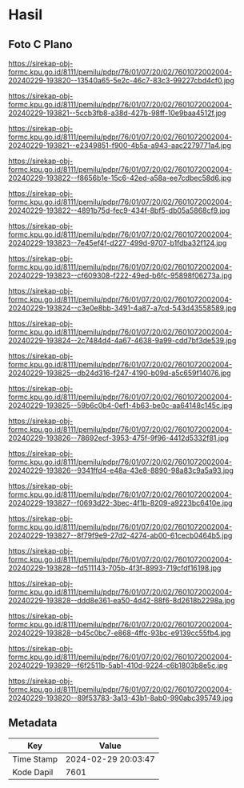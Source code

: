 # Hasil

## Foto C Plano

https://sirekap-obj-formc.kpu.go.id/8111/pemilu/pdpr/76/01/07/20/02/7601072002004-20240229-193820--13540a65-5e2c-46c7-83c3-99227cbd4cf0.jpg

https://sirekap-obj-formc.kpu.go.id/8111/pemilu/pdpr/76/01/07/20/02/7601072002004-20240229-193821--5ccb3fb8-a38d-427b-98ff-10e9baa4512f.jpg

https://sirekap-obj-formc.kpu.go.id/8111/pemilu/pdpr/76/01/07/20/02/7601072002004-20240229-193821--e2349851-f900-4b5a-a943-aac2279771a4.jpg

https://sirekap-obj-formc.kpu.go.id/8111/pemilu/pdpr/76/01/07/20/02/7601072002004-20240229-193822--f8656b1e-15c6-42ed-a58a-ee7cdbec58d6.jpg

https://sirekap-obj-formc.kpu.go.id/8111/pemilu/pdpr/76/01/07/20/02/7601072002004-20240229-193822--4891b75d-fec9-434f-8bf5-db05a5868cf9.jpg

https://sirekap-obj-formc.kpu.go.id/8111/pemilu/pdpr/76/01/07/20/02/7601072002004-20240229-193823--7e45ef4f-d227-499d-9707-b1fdba32f124.jpg

https://sirekap-obj-formc.kpu.go.id/8111/pemilu/pdpr/76/01/07/20/02/7601072002004-20240229-193823--cf609308-f222-49ed-b6fc-95898f06273a.jpg

https://sirekap-obj-formc.kpu.go.id/8111/pemilu/pdpr/76/01/07/20/02/7601072002004-20240229-193824--c3e0e8bb-3491-4a87-a7cd-543d43558589.jpg

https://sirekap-obj-formc.kpu.go.id/8111/pemilu/pdpr/76/01/07/20/02/7601072002004-20240229-193824--2c7484d4-4a67-4638-9a99-cdd7bf3de539.jpg

https://sirekap-obj-formc.kpu.go.id/8111/pemilu/pdpr/76/01/07/20/02/7601072002004-20240229-193825--db24d316-f247-4190-b09d-a5c659f14076.jpg

https://sirekap-obj-formc.kpu.go.id/8111/pemilu/pdpr/76/01/07/20/02/7601072002004-20240229-193825--59b6c0b4-0ef1-4b63-be0c-aa64148c145c.jpg

https://sirekap-obj-formc.kpu.go.id/8111/pemilu/pdpr/76/01/07/20/02/7601072002004-20240229-193826--78692ecf-3953-475f-9f96-4412d5332f81.jpg

https://sirekap-obj-formc.kpu.go.id/8111/pemilu/pdpr/76/01/07/20/02/7601072002004-20240229-193826--9341ffd4-e48a-43e8-8890-98a83c9a5a93.jpg

https://sirekap-obj-formc.kpu.go.id/8111/pemilu/pdpr/76/01/07/20/02/7601072002004-20240229-193827--f0693d22-3bec-4f1b-8209-a9223bc6410e.jpg

https://sirekap-obj-formc.kpu.go.id/8111/pemilu/pdpr/76/01/07/20/02/7601072002004-20240229-193827--8f79f9e9-27d2-4274-ab00-61cecb0464b5.jpg

https://sirekap-obj-formc.kpu.go.id/8111/pemilu/pdpr/76/01/07/20/02/7601072002004-20240229-193828--fd511143-705b-4f3f-8993-719cfdf16198.jpg

https://sirekap-obj-formc.kpu.go.id/8111/pemilu/pdpr/76/01/07/20/02/7601072002004-20240229-193828--ddd8e361-ea50-4d42-88f6-8d2618b2298a.jpg

https://sirekap-obj-formc.kpu.go.id/8111/pemilu/pdpr/76/01/07/20/02/7601072002004-20240229-193828--b45c0bc7-e868-4ffc-93bc-e9139cc55fb4.jpg

https://sirekap-obj-formc.kpu.go.id/8111/pemilu/pdpr/76/01/07/20/02/7601072002004-20240229-193829--f6f2511b-5ab1-410d-9224-c6b1803b8e5c.jpg

https://sirekap-obj-formc.kpu.go.id/8111/pemilu/pdpr/76/01/07/20/02/7601072002004-20240229-193820--89f53783-3a13-43b1-8ab0-990abc395749.jpg


## Metadata

| Key        | Value               |
| ---------- | ------------------- |
| Time Stamp | 2024-02-29 20:03:47 |
| Kode Dapil | 7601                |



